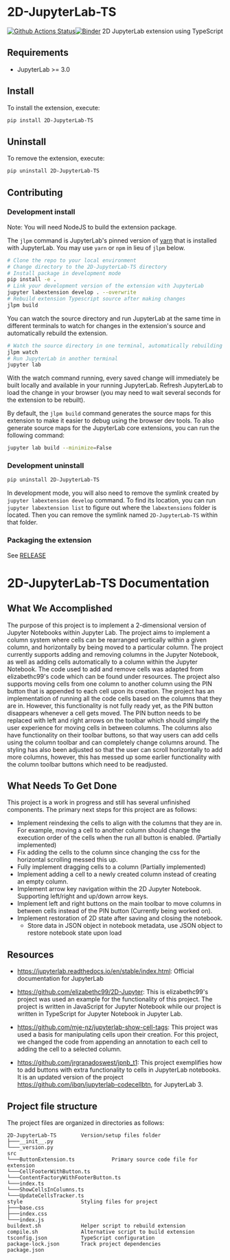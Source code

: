 # 2D-JupyterLab-TS

[![Github Actions Status](https://github.com/TomWoah123/2D-JupyterLab-TS/workflows/Build/badge.svg)](https://github.com/TomWoah123/2D-JupyterLab-TS/actions/workflows/build.yml)[![Binder](https://mybinder.org/badge_logo.svg)](https://mybinder.org/v2/gh/TomWoah123/2D-JupyterLab-TS/main?urlpath=lab)
2D JupyterLab extension using TypeScript

## Requirements

- JupyterLab >= 3.0

## Install

To install the extension, execute:

```bash
pip install 2D-JupyterLab-TS
```

## Uninstall

To remove the extension, execute:

```bash
pip uninstall 2D-JupyterLab-TS
```

## Contributing

### Development install

Note: You will need NodeJS to build the extension package.

The `jlpm` command is JupyterLab's pinned version of
[yarn](https://yarnpkg.com/) that is installed with JupyterLab. You may use
`yarn` or `npm` in lieu of `jlpm` below.

```bash
# Clone the repo to your local environment
# Change directory to the 2D-JupyterLab-TS directory
# Install package in development mode
pip install -e .
# Link your development version of the extension with JupyterLab
jupyter labextension develop . --overwrite
# Rebuild extension Typescript source after making changes
jlpm build
```

You can watch the source directory and run JupyterLab at the same time in different terminals to watch for changes in the extension's source and automatically rebuild the extension.

```bash
# Watch the source directory in one terminal, automatically rebuilding when needed
jlpm watch
# Run JupyterLab in another terminal
jupyter lab
```

With the watch command running, every saved change will immediately be built locally and available in your running JupyterLab. Refresh JupyterLab to load the change in your browser (you may need to wait several seconds for the extension to be rebuilt).

By default, the `jlpm build` command generates the source maps for this extension to make it easier to debug using the browser dev tools. To also generate source maps for the JupyterLab core extensions, you can run the following command:

```bash
jupyter lab build --minimize=False
```

### Development uninstall

```bash
pip uninstall 2D-JupyterLab-TS
```

In development mode, you will also need to remove the symlink created by `jupyter labextension develop`
command. To find its location, you can run `jupyter labextension list` to figure out where the `labextensions`
folder is located. Then you can remove the symlink named `2D-JupyterLab-TS` within that folder.

### Packaging the extension

See [RELEASE](RELEASE.md)

# 2D-JupyterLab-TS Documentation

## What We Accomplished

The purpose of this project is to implement a 2-dimensional version of Jupyter Notebooks within Jupyter Lab. The project aims 
to implement a column system where cells can be rearranged vertically within a given column, and horizontally by being moved to 
a particular column. 
The project currently supports adding and removing columns in the Jupyter Notebook, as well as adding cells 
automatically to a column within the Jupyter Notebook. The code used to add and remove cells was adapted from elizabethc99's code
which can be found under resources. The project also supports moving cells from one column to another column using the PIN button that
is appended to each cell upon its creation.
The project has an implementation of running all the code cells based on the columns that they are in. However, this functionality is not
fully ready yet, as the PIN button disappears whenever a cell gets moved. The PIN button needs to be replaced with left and right arrows on
the toolbar which should simplify the user experience for moving cells in between columns. The columns also have functionality on their toolbar buttons,
so that way users can add cells using the column toolbar and can completely change columns around. The styling has also been adjusted so that the user
can scroll horizontally to add more columns, however, this has messed up some earlier functionality with the column toolbar buttons which need to be 
readjusted.

## What Needs To Get Done

This project is a work in progress and still has several unfinished components. The primary next steps for this project are as follows:

* Implement reindexing the cells to align with the columns that they are in. For example, moving a cell to another
column should change the execution order of the cells when the run all button is enabled. (Partially implemented)
* Fix adding the cells to the column since changing the css for the horizontal scrolling messed this up.
* Fully implement dragging cells to a column (Partially implemented)
* Implement adding a cell to a newly created column instead of creating an empty column.
* Implement arrow key navigation within the 2D Jupyter Notebook. Supporting left/right and up/down arrow keys.
* Implement left and right buttons on the main toolbar to move columns in between cells instead of the PIN button (Currently being worked on).
* Implement restoration of 2D state after saving and closing the notebook. 
    * Store data in JSON object in notebook metadata, use JSON object to restore notebook state upon load
## Resources

* https://jupyterlab.readthedocs.io/en/stable/index.html: Official documentation for JupyterLab

* https://github.com/elizabethc99/2D-Jupyter: This is elizabethc99's project was used an example for the functionality of this project. The project is written in JavaScript for Jupyter Notebook while our project is written in TypeScript for Jupyter Notebook in Jupyter Lab.

* https://github.com/mje-nz/jupyterlab-show-cell-tags: This project was used a basis for manipulating cells upon their creation. For this project, we changed the code from appending an annotation to each cell to adding the cell to a selected column.

* https://github.com/jrgranadoswest/jpnb_t1: This project exemplifies how to add buttons with extra functionality to cells in JupyterLab notebooks. It is an updated version of the project https://github.com/ibqn/jupyterlab-codecellbtn, for JupyterLab 3.


## Project file structure
The project files are organized in directories as follows: 
```
2D-JupyterLab-TS        Version/setup files folder
├───__init__.py
└───_version.py
src
└───ButtonExtension.ts            Primary source code file for extension
└───CellFooterWithButton.ts 
└───ContentFactoryWithFooterButton.ts 
└───index.ts 
└───ShowCellsInColumns.ts 
└───UpdateCellsTracker.ts 
style                   Styling files for project
├───base.css
├───index.css
└───index.js
buildext.sh             Helper script to rebuild extension
compile.sh              Alternative script to build extension
tsconfig.json           TypeScript configuration
package-lock.json       Track project dependencies
package.json   
```